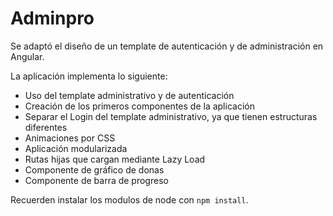 # Adminpro

Se adaptó el diseño de un template de autenticación y de administración en Angular.

La aplicación implementa lo siguiente:

- Uso del template administrativo y de autenticación
- Creación de los primeros componentes de la aplicación
- Separar el Login del template administrativo, ya que tienen estructuras diferentes
- Animaciones por CSS
- Aplicación modularizada
- Rutas hijas que cargan mediante Lazy Load
- Componente de gráfico de donas
- Componente de barra de progreso

Recuerden instalar los modulos de node con `npm install`.